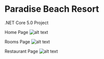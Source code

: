 # Paradise Beach Resort
.NET Core 5.0 Project

Home Page
![alt text](https://linkpicture.com/q/Home_1.jpg)


Rooms Page
![alt text](https://www.linkpicture.com/q/room_1.jpg)


Restaurant Page
![alt text](https://www.linkpicture.com/q/Restaurant.jpg)
